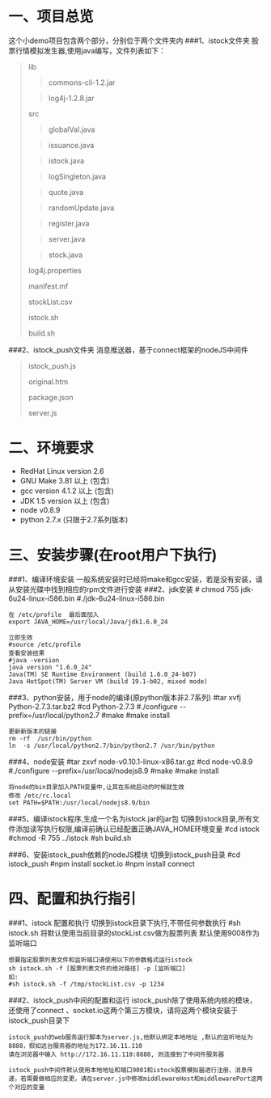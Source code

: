 一、项目总览
===================================
这个小demo项目包含两个部分，分别位于两个文件夹内
###1、istock文件夹
股票行情模拟发生器,使用java编写，文件列表如下：
>lib
>
>>commons-cli-1.2.jar
>
>>log4j-1.2.8.jar
>
>src
>
>>globalVal.java
>
>>issuance.java
>
>>istock.java
>
>>logSingleton.java
>
>>quote.java
>
>>randomUpdate.java
>
>>register.java
>
>>server.java
>
>>stock.java
>
>log4j.properties
>
>manifest.mf
>
>stockList.csv
>
>istock.sh
>
>build.sh

###2、istock_push文件夹
消息推送器，基于connect框架的nodeJS中间件
>istock_push.js
>
>original.htm
>
>package.json
>
>server.js

二、环境要求
===================================
+ RedHat Linux version 2.6
+ GNU Make 3.81 以上 (包含)
+ gcc version 4.1.2 以上 (包含)
+ JDK 1.5 version 以上 (包含)
+ node v0.8.9
+ python 2.7.x (只限于2.7系列版本)


三、安装步骤(在root用户下执行)
===================================
###1、编译环境安装
		一般系统安装时已经将make和gcc安装，若是没有安装，请从安装光碟中找到相应的rpm文件进行安装
###2、jdk安装
	# chmod 755 jdk-6u24-linux-i586.bin 
	#./jdk-6u24-linux-i586.bin

	在 /etc/profile  最后面加入
	export JAVA_HOME=/usr/local/Java/jdk1.6.0_24
	
	立即生效
	#source /etc/profile
	查看安装结果
	#java -version
	java version "1.6.0_24"  
	Java(TM) SE Runtime Environment (build 1.6.0_24-b07)  
	Java HotSpot(TM) Server VM (build 19.1-b02, mixed mode)

###3、python安装，用于node的编译(原python版本非2.7系列)
	#tar xvfj Python-2.7.3.tar.bz2
	#cd Python-2.7.3
	#./configure --prefix=/usr/local/python2.7
	#make 
	#make install
	
	更新新版本的链接
	rm -rf  /usr/bin/python
	ln  -s /usr/local/python2.7/bin/python2.7 /usr/bin/python

###4、node安装
	#tar  zxvf node-v0.10.1-linux-x86.tar.gz
	#cd node-v0.8.9
	#./configure --prefix=/usr/local/nodejs8.9
	#make 
	#make install

	将node的bin目录加入PATH变量中,让其在系统启动的时候就生效
	修改 /etc/rc.local
	set PATH=$PATH:/usr/local/nodejs8.9/bin

###5、编译istock程序,生成一个名为istock.jar的jar包
	切换到istock目录,所有文件添加读写执行权限,编译前确认已经配置正确JAVA_HOME环境变量
	#cd istock
	#chmod -R 755 ../istock
	#sh build.sh

###6、安装istock_push依赖的nodeJS模块
	切换到istock_push目录
	#cd istock_push
	#npm install socket.io
	#npm install connect

四、配置和执行指引
===================================
###1、istock 配置和执行
	切换到istock目录下执行,不带任何参数执行
	#sh istock.sh 
	将默认使用当前目录的stockList.csv做为股票列表
	默认使用9008作为监听端口


	想要指定股票列表文件和监听端口请使用以下的参数格式运行istock
	sh istock.sh -f [股票列表文件的绝对路径] -p [监听端口]
	如:
	#sh istock.sh -f /tmp/stockList.csv -p 1234

###2、istock_push中间的配置和运行
	istock_push除了使用系统内核的模块，还使用了connect 、socket.io这两个第三方模块，请将这两个模块安装于istock_push目录下

	istock_push的web服务运行脚本为server.js,他默认绑定本地地址 ,默认的监听地址为 8888，假如这台服务器的地址为172.16.11.110 
	请在浏览器中输入 http://172.16.11.110:8888, 则连接到了中间件服务器

	istock_push中间件默认使用本地地址和端口9001和istock股票模拟器进行注册、消息传递，若需要做相应的变更，请在server.js中修改middlewareHost和middlewarePort这两个对应的变量
	




